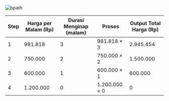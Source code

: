![bpath](./Deskcheking.png)  


| Step | Harga per Malam (Rp) | Durasi Menginap (malam) | Proses           | Output Total Harga (Rp) |
|------|-----------------------|---------------------------|-------------------|--------------------------|
| 1    | 981.818               | 3                         | 981.818 × 3       | 2.945.454                |
| 2    | 750.000               | 2                         | 750.000 × 2       | 1.500.000                |
| 3    | 600.000               | 1                         | 600.000 × 1       | 600.000                  |
| 4    | 1.200.000             | 0                         | 1.200.000 × 0     | 0                        |

